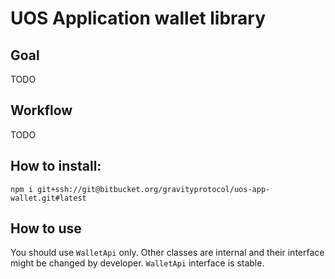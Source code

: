 # UOS Application wallet library

## Goal
TODO

## Workflow
TODO

## How to install:

```
npm i git+ssh://git@bitbucket.org/gravityprotocol/uos-app-wallet.git#latest
```

## How to use
You should use `WalletApi` only. Other classes are internal and their interface might be changed
by developer. `WalletApi` interface is stable.